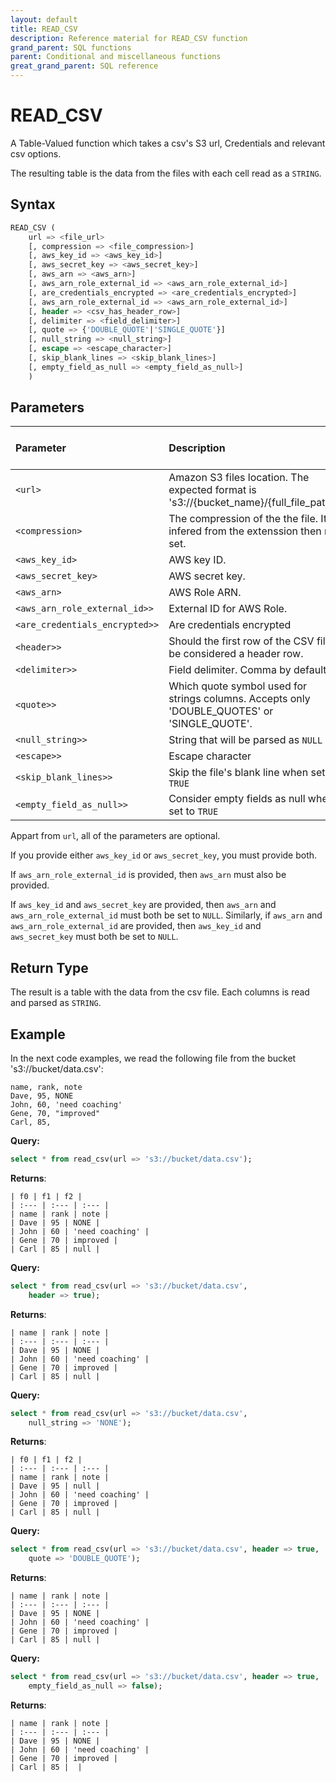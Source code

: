 ```yaml
---
layout: default
title: READ_CSV
description: Reference material for READ_CSV function
grand_parent: SQL functions
parent: Conditional and miscellaneous functions
great_grand_parent: SQL reference
---
```


# READ_CSV

A Table-Valued function which takes a csv's S3 url, Credentials and relevant csv options.

The resulting table is the data from the files with each cell read as a `STRING`.

## Syntax

```sql
READ_CSV ( 
    url => <file_url>
    [, compression => <file_compression>]
    [, aws_key_id => <aws_key_id>]
    [, aws_secret_key => <aws_secret_key>]
    [, aws_arn => <aws_arn>]
    [, aws_arn_role_external_id => <aws_arn_role_external_id>]
    [, are_credentials_encrypted => <are_credentials_encrypted>]
    [, aws_arn_role_external_id => <aws_arn_role_external_id>]
    [, header => <csv_has_header_row>]
    [, delimiter => <field_delimiter>]
    [, quote => {'DOUBLE_QUOTE'|'SINGLE_QUOTE'}]
    [, null_string => <null_string>]
    [, escape => <escape_character>]
    [, skip_blank_lines => <skip_blank_lines>]
    [, empty_field_as_null => <empty_field_as_null>]
    )
```

## Parameters

| Parameter                     | Description                                                                                      | Supported input types |
|:------------------------------|:-------------------------------------------------------------------------------------------------|:----------------------|
| `<url>`                       | Amazon S3 files location. The expected format is 's3://{bucket_name}/{full_file_path}'.          | `TEXT`                |
| `<compression>`               | The compression of the the file. It is infered from the extenssion then not set.                 | `TEXT`                |
| `<aws_key_id>`                | AWS key ID.                                                                                      | `TEXT`                |
| `<aws_secret_key>`            | AWS secret key.                                                                                  | `TEXT`                |
| `<aws_arn>`                   | AWS Role ARN.                                                                                    | `TEXT`                |
| `<aws_arn_role_external_id>>` | External ID for AWS Role.                                                                        | `TEXT`                |
| `<are_credentials_encrypted>>`| Are credentials encrypted                                                                        | `BOOL`                |
| `<header>>`                   | Should the first row of the CSV file be considered a header row.                                 | `TEXT`                |
| `<delimiter>>`                | Field delimiter. Comma by default `,`                                                            | `TEXT`                |
| `<quote>>`                    | Which quote symbol used for strings columns. Accepts only 'DOUBLE_QUOTES' or 'SINGLE_QUOTE'.     | `TEXT`                |
| `<null_string>>`              | String that will be parsed as `NULL`                                                             | `TEXT`                |
| `<escape>>`                   | Escape character                                                                                 | `TEXT`                |
| `<skip_blank_lines>>`         | Skip the file's blank line when set to `TRUE`                                                    | `BOOL`                |
| `<empty_field_as_null>>`      | Consider empty fields as null when set to `TRUE`                                                 | `BOOL`                |


Appart from `url`, all of the parameters are optional. 

If you provide either `aws_key_id` or `aws_secret_key`, you must provide both.

If `aws_arn_role_external_id` is provided, then `aws_arn` must also be provided.

If `aws_key_id` and `aws_secret_key` are provided, then `aws_arn` and `aws_arn_role_external_id` must both be set to `NULL`. Similarly, if `aws_arn` and `aws_arn_role_external_id` are provided, then `aws_key_id` and `aws_secret_key` must both be set to `NULL`.

## Return Type

The result is a table with the data from the csv file. Each columns is read and parsed as `STRING`.

## Example

In the next code examples, we read the following file from the bucket 's3://bucket/data.csv':

```csv
name, rank, note
Dave, 95, NONE
John, 60, 'need coaching'
Gene, 70, "improved"
Carl, 85,
```


**Query:**
```sql
select * from read_csv(url => 's3://bucket/data.csv');
```
**Returns**:
```
| f0 | f1 | f2 |
| :--- | :--- | :--- |
| name | rank | note |
| Dave | 95 | NONE |
| John | 60 | 'need coaching' |
| Gene | 70 | improved |
| Carl | 85 | null |
```

**Query:**
```sql
select * from read_csv(url => 's3://bucket/data.csv',
    header => true);
```
**Returns**:
```
| name | rank | note |
| :--- | :--- | :--- |
| Dave | 95 | NONE |
| John | 60 | 'need coaching' |
| Gene | 70 | improved |
| Carl | 85 | null |

```

**Query:**
```sql
select * from read_csv(url => 's3://bucket/data.csv',
    null_string => 'NONE');
```
**Returns**:
```
| f0 | f1 | f2 |
| :--- | :--- | :--- |
| name | rank | note |
| Dave | 95 | null |
| John | 60 | 'need coaching' |
| Gene | 70 | improved |
| Carl | 85 | null |
```

**Query:**
```sql
select * from read_csv(url => 's3://bucket/data.csv', header => true,
    quote => 'DOUBLE_QUOTE');
```
**Returns**:
```
| name | rank | note |
| :--- | :--- | :--- |
| Dave | 95 | NONE |
| John | 60 | 'need coaching' |
| Gene | 70 | improved |
| Carl | 85 | null |
```

**Query:**
```sql
select * from read_csv(url => 's3://bucket/data.csv', header => true,
    empty_field_as_null => false);
```
**Returns**:
```
| name | rank | note |
| :--- | :--- | :--- |
| Dave | 95 | NONE |
| John | 60 | 'need coaching' |
| Gene | 70 | improved |
| Carl | 85 |  |
```